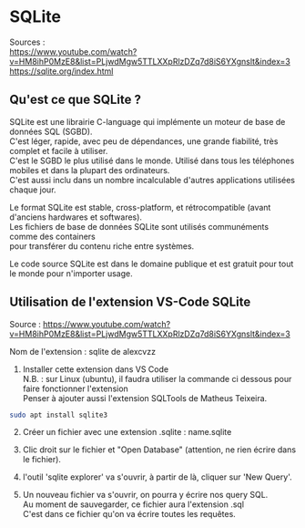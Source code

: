 # SQLite

Sources :<br> 
https://www.youtube.com/watch?v=HM8ihP0MzE8&list=PLjwdMgw5TTLXXpRlzDZq7d8iS6YXgnslt&index=3 <br>
https://sqlite.org/index.html <br>

## Qu'est ce que SQLite ?

SQLite est une librairie C-language qui implémente un moteur de base de données SQL (SGBD).<br>
C'est léger, rapide, avec peu de dépendances, une grande fiabilité, très complet et facile à utiliser.<br>
C'est le SGBD le plus utilisé dans le monde. Utilisé dans tous les téléphones mobiles et dans la plupart des ordinateurs.<br>
C'est aussi inclu dans un nombre incalculable d'autres applications utilisées chaque jour.<br>

Le format SQLite est stable, cross-platform, et rétrocompatible (avant d'anciens hardwares et softwares).<br>
Les fichiers de base de données SQLite sont utilisés communéments comme des containers<br> 
pour transférer du contenu riche entre systèmes.<br>

Le code source SQLite est dans le domaine publique et est gratuit pour tout le monde pour n'importer usage.

## Utilisation de l'extension VS-Code SQLite

Source : https://www.youtube.com/watch?v=HM8ihP0MzE8&list=PLjwdMgw5TTLXXpRlzDZq7d8iS6YXgnslt&index=3 <br>

Nom de l'extension : sqlite de alexcvzz

1. Installer cette extension dans VS Code<br>
N.B. : sur Linux (ubuntu), il faudra utiliser la commande ci dessous pour faire fonctionner l'extension<br>
Penser à ajouter aussi l'extension SQLTools de Matheus Teixeira.

```bash
sudo apt install sqlite3
``` 

2. Créer un fichier avec une extension .sqlite : name.sqlite<br>

3. Clic droit sur le fichier et "Open Database" (attention, ne rien écrire dans le fichier).

4. l'outil 'sqlite explorer' va s'ouvrir, à partir de là, cliquer sur 'New Query'.

5. Un nouveau fichier va s'ouvrir, on pourra y écrire nos query SQL.<br> Au moment de sauvegarder, ce fichier aura l'extension .sql<br> C'est dans ce fichier qu'on va écrire toutes les requêtes.